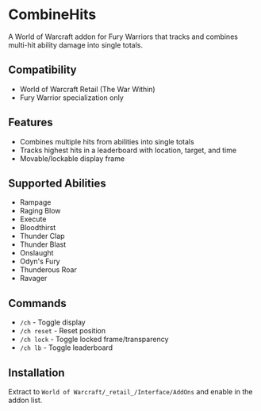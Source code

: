 # CombineHits

A World of Warcraft addon for Fury Warriors that tracks and combines multi-hit ability damage into single totals.

## Compatibility
- World of Warcraft Retail (The War Within)
- Fury Warrior specialization only

## Features
- Combines multiple hits from abilities into single totals
- Tracks highest hits in a leaderboard with location, target, and time
- Movable/lockable display frame

## Supported Abilities

- Rampage
- Raging Blow
- Execute
- Bloodthirst
- Thunder Clap
- Thunder Blast
- Onslaught
- Odyn's Fury
- Thunderous Roar
- Ravager

## Commands
- `/ch` - Toggle display
- `/ch reset` - Reset position
- `/ch lock` - Toggle locked frame/transparency
- `/ch lb` - Toggle leaderboard

## Installation
Extract to `World of Warcraft/_retail_/Interface/AddOns` and enable in the addon list.